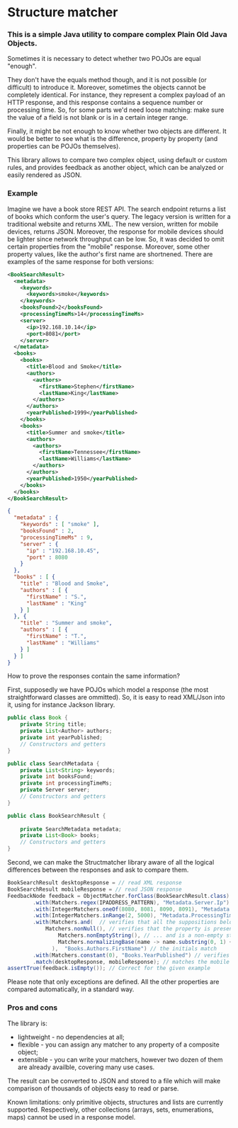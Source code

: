 # Structure matcher

### This is a simple Java utility to compare complex Plain Old Java Objects.

Sometimes it is necessary to detect whether two POJOs are equal "enough".

They don't have the equals method though, and it is not possible (or difficult) to introduce it.
Moreover, sometimes the objects cannot be completely identical. For instance, they represent a complex payload of an HTTP response,
and this response contains a sequence number or processing time. So, for some parts we'd need loose matching: make sure the value
of a field is not blank or is in a certain integer range.

Finally, it might be not enough to know whether two objects are different. It would be better to see what is the difference, property by property (and properties can be POJOs themselves).

This library allows to compare two complex object, using default or custom rules, and provides feedback as another object,
which can be analyzed or easily rendered as JSON.

### Example

Imagine we have a book store REST API. The search endpoint returns a list of books which conform the user's query. 
The legacy version is written for a traditional website and returns XML. The new version, written for mobile devices, returns JSON.
Moreover, the response for mobile devices should be lighter since network throughput can be low.
So, it was decided to omit certain properties from the "mobile" response. Moreover, some other property values, like the author's
first name are shortnened. There are examples of the same response for both versions:

```xml
<BookSearchResult>
  <metadata>
    <keywords>
      <keywords>smoke</keywords>
    </keywords>
    <booksFound>2</booksFound>
    <processingTimeMs>14</processingTimeMs>
    <server>
      <ip>192.168.10.14</ip>
      <port>8081</port>
    </server>
  </metadata>
  <books>
    <books>
      <title>Blood and Smoke</title>
      <authors>
        <authors>
          <firstName>Stephen</firstName>
          <lastName>King</lastName>
        </authors>
      </authors>
      <yearPublished>1999</yearPublished>
    </books>
    <books>
      <title>Summer and smoke</title>
      <authors>
        <authors>
          <firstName>Tennessee</firstName>
          <lastName>Williams</lastName>
        </authors>
      </authors>
      <yearPublished>1950</yearPublished>
    </books>
  </books>
</BookSearchResult>
```
```json
{
  "metadata" : {
    "keywords" : [ "smoke" ],
    "booksFound" : 2,
    "processingTimeMs" : 9,
    "server" : {
      "ip" : "192.168.10.45",
      "port" : 8080
    }
  },
  "books" : [ {
    "title" : "Blood and Smoke",
    "authors" : [ {
      "firstName" : "S.",
      "lastName" : "King"
    } ]
  }, {
    "title" : "Summer and smoke",
    "authors" : [ {
      "firstName" : "T.",
      "lastName" : "Williams"
    } ]
  } ]
}
```
How to prove the responses contain the same information?

First, supposedly we have POJOs which model a response (the most straightforward classes are ommitted).
So, it is easy to read XML/Json into it, using for instance Jackson library.
```java
public class Book {
    private String title;
    private List<Author> authors;
    private int yearPublished;
    // Constructors and getters
}

public class SearchMetadata {
    private List<String> keywords;
    private int booksFound;
    private int processingTimeMs;
    private Server server;
    // Constructors and getters
}

public class BookSearchResult {
    
    private SearchMetadata metadata;    
    private List<Book> books;
    // Constructors and getters    
}

```
Second, we can make the Structmatcher library aware of all the logical differences between the responses and ask to compare them.

```java
BookSearchResult desktopResponse = // read XML response
BookSearchResult mobileResponse = // read JSON response
FeedbackNode feedback = ObjectMatcher.forClass(BookSearchResult.class) 
        .with(Matchers.regex(IPADDRESS_PATTERN), "Metadata.Server.Ip")  // verifies that both properties are valid IP addresses
        .with(IntegerMatchers.oneOf(8080, 8081, 8090, 8091), "Metadata.Server.Port") // verifies that the port in the response is one of the values from the list
        .with(IntegerMatchers.inRange(2, 5000), "Metadata.ProcessingTimeMs") // verifies that the processing time is a reasonable number
        .with(Matchers.and(  // verifies that all the suppositions below are correct
        	Matchers.nonNull(), // verifies that the property is present...
                Matchers.nonEmptyString(), // ... and is a non-empty string
                Matchers.normalizingBase(name -> name.substring(0, 1) + ".", valuesEqual()) // ...and, provided that the first name is converted to an initial
              ),  "Books.Authors.FirstName") // the initials match
        .with(Matchers.constant(0), "Books.YearPublished") // verifies that the publishing year for a target repsonse is empty
        .match(desktopResponse, mobileResponse); // matches the mobile response against the desktop one.
assertTrue(feedback.isEmpty()); // Correct for the given example
```
Please note that only exceptions are defined. All the other properties are compared automatically, in a standard way. 

### Pros and cons

The library is: 
* lightweight - no dependencies at all;
* flexible - you can assign any matcher to any property of a composite object;
* extensible - you can write your matchers, however two dozen of them are already availble,
covering many use cases.

The result can be converted to JSON and stored to a file which will make comparison of thousands of objects easy to read or parse.

Known limitations: only primitive objects, structures and lists are currently supported. Respectively, other collections (arrays, sets, enumerations, maps) cannot be used in a response model.
